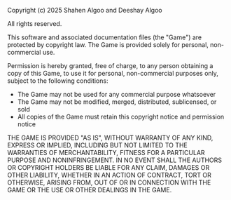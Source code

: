 Copyright (c) 2025 Shahen Algoo and Deeshay Algoo

All rights reserved.

This software and associated documentation files (the "Game") are protected by copyright law. The Game is provided solely for personal, non-commercial use.

Permission is hereby granted, free of charge, to any person obtaining a copy of this Game, to use it for personal, non-commercial purposes only, subject to the following conditions:

- The Game may not be used for any commercial purpose whatsoever
- The Game may not be modified, merged, distributed, sublicensed, or sold
- All copies of the Game must retain this copyright notice and permission notice

THE GAME IS PROVIDED "AS IS", WITHOUT WARRANTY OF ANY KIND, EXPRESS OR IMPLIED, INCLUDING BUT NOT LIMITED TO THE WARRANTIES OF MERCHANTABILITY, FITNESS FOR A PARTICULAR PURPOSE AND NONINFRINGEMENT. IN NO EVENT SHALL THE AUTHORS OR COPYRIGHT HOLDERS BE LIABLE FOR ANY CLAIM, DAMAGES OR OTHER LIABILITY, WHETHER IN AN ACTION OF CONTRACT, TORT OR OTHERWISE, ARISING FROM, OUT OF OR IN CONNECTION WITH THE GAME OR THE USE OR OTHER DEALINGS IN THE GAME.
